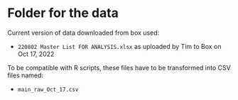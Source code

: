 # Folder for the data

Current version of data downloaded from box used:
* `220802 Master List FOR ANALYSIS.xlsx` as uploaded by Tim to Box on Oct 17, 2022

To be compatible with R scripts, these files have to be transformed into CSV files named:
* `main_raw_Oct_17.csv`